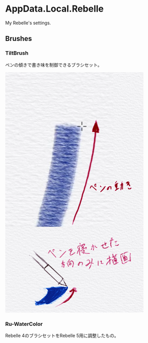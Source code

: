# AppData.Local.Rebelle

My Rebelle's settings.

## Brushes

### TiltBrush

ペンの傾きで書き味を制御できるブラシセット。

![tiltBrush](docs/img/TiltBrush.png)

### Ru-WaterColor

Rebelle 4のブラシセットをRebelle 5用に調整したもの。
